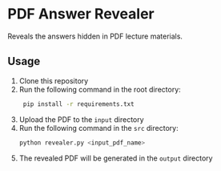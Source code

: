 # PDF Answer Revealer

Reveals the answers hidden in PDF lecture materials.

## Usage

1. Clone this repository
2. Run the following command in the root directory:
   ```sh
    pip install -r requirements.txt
   ```
3. Upload the PDF to the `input` directory
4. Run the following command in the `src` directory:
   ```sh
   python revealer.py <input_pdf_name>
   ```
5. The revealed PDF will be generated in the `output` directory
